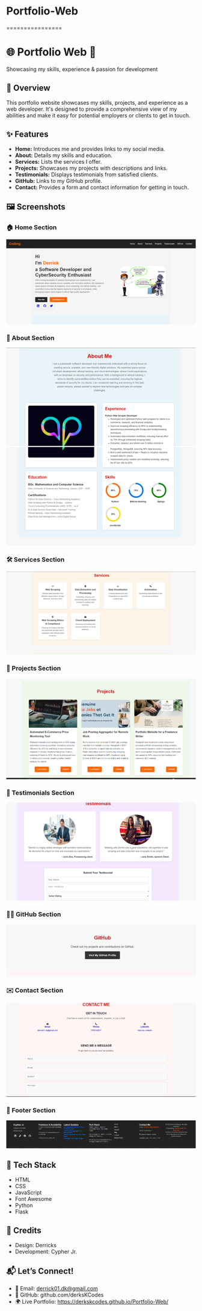 # Portfolio-Web
================
# 🌐 Portfolio Web 💼

Showcasing my skills, experience & passion for development

## 🧭 Overview

This portfolio website showcases my skills, projects, and experience as a web developer. It's designed to provide a comprehensive view of my abilities and make it easy for potential employers or clients to get in touch.

## ✨ Features

* **Home:** Introduces me and provides links to my social media.
* **About:** Details my skills and education.
* **Services:** Lists the services I offer.
* **Projects:** Showcases my projects with descriptions and links.
* **Testimonials:** Displays testimonials from satisfied clients.
* **GitHub:** Links to my GitHub profile.
* **Contact:** Provides a form and contact information for getting in touch.

## 🖼️ Screenshots

### 🏠 Home Section

![Home Section](images/repo_screenshoots/home.png)

### 👤 About Section

![About Section](images/repo_screenshoots/about1.png)
![About Section](images/repo_screenshoots/about2.png)

### 🛠️ Services Section

![Services Section](images/repo_screenshoots/services.png)

### 📂 Projects Section

![Projects Section](images/repo_screenshoots/projects.png)

### 💬 Testimonials Section

![Testimonials Section](images/repo_screenshoots/testimonials.png)

### 🧑‍💻 GitHub Section

![GitHub Section](images/repo_screenshoots/github.png)

### ✉️ Contact Section

![Contact Section](images/repo_screenshoots/contact.png)

### 🔻 Footer Section

![Footer Section](images/repo_screenshoots/footer.png)

## 🧰 Tech Stack

* HTML
* CSS
* JavaScript
* Font Awesome
* Python
* Flask

## 🙌 Credits

* Design: Derricks
* Development: Cypher Jr.

## 📬 Let’s Connect!

* 📧 Email: derrick01.dk@gmail.com
* 🐙 GitHub: github.com/derksKCodes
* 🌍 Live Portfolio: https://derkskcodes.github.io/Portfolio-Web/

